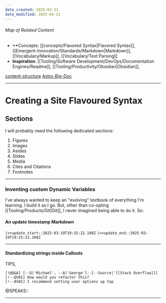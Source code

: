 ```yaml
---
date_created: 2025-03-21
date_modified: 2025-03-21
---
```

###### Map of Related Content
- **Concepts: [[concepts/Flavored Syntax|Flavored Syntax]],  [[Emergent-Innovation/Standards/Markdown|Markdown]], [[Vocabulary/Markup]], [[Vocabulary/Text Parsing]]
- **Inspiration**: [[Tooling/Software Development/DevOps/Documentation Engines/Readme]], [[Tooling/Productivity/Obsidian|Obsidian]],

[content-structure](https://github.com/MicroWebStacks/content-structure)
[Astro-Big-Doc](https://github.com/MicroWebStacks/astro-big-doc/tree/main)

---
# Creating a Site Flavoured Syntax 

## Sections

I will probably need the following dedicated sections:
1. Figures
2. Images
3. Asides
4. Slides
5. Media
6. Cites and Citations
7. Footnotes
---
### Inventing custom Dynamic Variables

I've always wanted to keep an "evolving" textbook of everything I'm learning. I build it as I go. But, other than co-opting [[Tooling/Products/Git|Git]], I never imagined being able to do it. So:

#### An update timestamp Markdown
`|>>update_start::2025-03-19T19:25:22.108Z`
`|>>update_end::2025-03-19T19:25:22.108Z` 

---
#### Standardizing strings inside Callouts

TIPS, 
```
[!@Q&A] [--Q|'Michael', --A|'George']--[--Source|'[[Stack Overflow]]]
[!--Q%01] How would you refactor this?
[!--A%01] I recommend setting user options up top
```

@SPEAKS::

---
